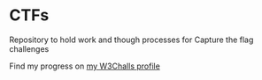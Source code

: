 # CTFs
Repository to hold work and though processes for Capture the flag challenges

Find my progress on [my W3Challs profile](https://w3challs.com/profile/jackdek11)
